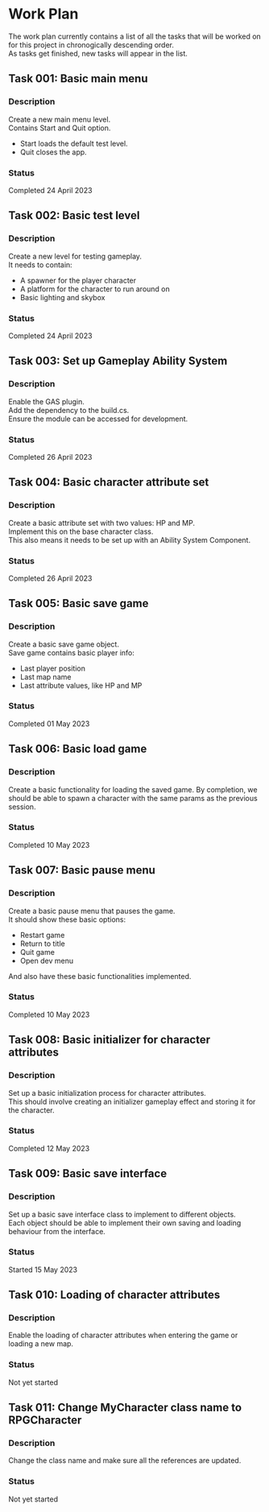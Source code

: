 # Work Plan
The work plan currently contains a list of all the tasks that will be worked on for this project in chronogically descending order.  
As tasks get finished, new tasks will appear in the list.  


## Task 001: Basic main menu

### Description
Create a new main menu level.  
Contains Start and Quit option.  
- Start loads the default test level.
- Quit closes the app.

### Status
Completed 24 April 2023


## Task 002: Basic test level

### Description
Create a new level for testing gameplay.  
It needs to contain:
- A spawner for the player character
- A platform for the character to run around on
- Basic lighting and skybox

### Status
Completed 24 April 2023


## Task 003: Set up Gameplay Ability System

### Description
Enable the GAS plugin.  
Add the dependency to the build.cs.  
Ensure the module can be accessed for development.  

### Status
Completed 26 April 2023


## Task 004: Basic character attribute set

### Description
Create a basic attribute set with two values: HP and MP.  
Implement this on the base character class.  
This also means it needs to be set up with an Ability System Component.

### Status
Completed 26 April 2023


## Task 005: Basic save game

### Description
Create a basic save game object.  
Save game contains basic player info:
- Last player position
- Last map name
- Last attribute values, like HP and MP

### Status
Completed 01 May 2023


## Task 006: Basic load game

### Description
Create a basic functionality for loading the saved game.
By completion, we should be able to spawn a character with the same params as the previous session.

### Status
Completed 10 May 2023


## Task 007: Basic pause menu

### Description
Create a basic pause menu that pauses the game.  
It should show these basic options:
- Restart game
- Return to title
- Quit game
- Open dev menu

And also have these basic functionalities implemented.

### Status
Completed 10 May 2023


## Task 008: Basic initializer for character attributes

### Description
Set up a basic initialization process for character attributes.  
This should involve creating an initializer gameplay effect and storing it for the character.

### Status
Completed 12 May 2023


## Task 009: Basic save interface

### Description
Set up a basic save interface class to implement to different objects.  
Each object should be able to implement their own saving and loading behaviour from the interface.

### Status
Started 15 May 2023


## Task 010: Loading of character attributes

### Description
Enable the loading of character attributes when entering the game or loading a new map.

### Status
Not yet started


## Task 011: Change MyCharacter class name to RPGCharacter

### Description
Change the class name and make sure all the references are updated.

### Status
Not yet started
